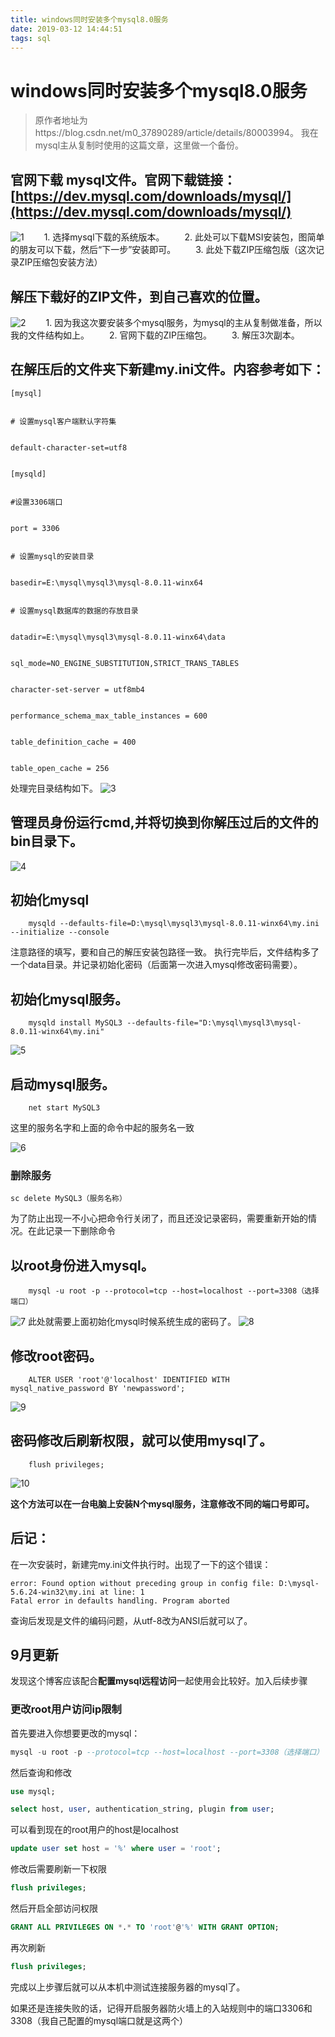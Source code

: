 ```yaml
---
title: windows同时安装多个mysql8.0服务
date: 2019-03-12 14:44:51
tags: sql
---
```


# windows同时安装多个mysql8.0服务

> 原作者地址为https://blog.csdn.net/m0_37890289/article/details/80003994。 我在mysql主从复制时使用的这篇文章，这里做一个备份。

<!--more-->

## 官网下载 mysql文件。官网下载链接：[https://dev.mysql.com/downloads/mysql/](https://dev.mysql.com/downloads/mysql/)
![1](b1.png)
　　1. 选择mysql下载的系统版本。
　　2. 此处可以下载MSI安装包，图简单的朋友可以下载，然后“下一步”安装即可。
　　3. 此处下载ZIP压缩包版（这次记录ZIP压缩包安装方法）
## 解压下载好的ZIP文件，到自己喜欢的位置。
![2](b2.png)
　　1. 因为我这次要安装多个mysql服务，为mysql的主从复制做准备，所以我的文件结构如上。
　　2. 官网下载的ZIP压缩包。
　　3. 解压3次副本。

## 在解压后的文件夹下新建my.ini文件。内容参考如下：

```
[mysql]
 
 
# 设置mysql客户端默认字符集
 
 
default-character-set=utf8 
 
 
[mysqld]
 
 
#设置3306端口
 
 
port = 3306 
 
 
# 设置mysql的安装目录
 
 
basedir=E:\mysql\mysql3\mysql-8.0.11-winx64
 
 
# 设置mysql数据库的数据的存放目录
 
 
datadir=E:\mysql\mysql3\mysql-8.0.11-winx64\data
 
 
sql_mode=NO_ENGINE_SUBSTITUTION,STRICT_TRANS_TABLES 
 
 
character-set-server = utf8mb4
 
 
performance_schema_max_table_instances = 600
 
 
table_definition_cache = 400
 
 
table_open_cache = 256

```

处理完目录结构如下。
![3](b3.png)
## 管理员身份运行cmd,并将切换到你解压过后的文件的bin目录下。
![4](b4.png)
## 初始化mysql
```    
    mysqld --defaults-file=D:\mysql\mysql3\mysql-8.0.11-winx64\my.ini --initialize --console
```
注意路径的填写，要和自己的解压安装包路径一致。
执行完毕后，文件结构多了一个data目录。并记录初始化密码（后面第一次进入mysql修改密码需要）。
## 初始化mysql服务。
```
    mysqld install MySQL3 --defaults-file="D:\mysql\mysql3\mysql-8.0.11-winx64\my.ini"

```
![5](b5.png)
## 启动mysql服务。 
```
    net start MySQL3
```
这里的服务名字和上面的命令中起的服务名一致

![6](b6.png)

### 删除服务
```
sc delete MySQL3（服务名称）
```
为了防止出现一不小心把命令行关闭了，而且还没记录密码，需要重新开始的情况。在此记录一下删除命令
## 以root身份进入mysql。
```
    mysql -u root -p --protocol=tcp --host=localhost --port=3308（选择端口）
```
![7](b7.png)
此处就需要上面初始化mysql时候系统生成的密码了。
![8](b8.png)
## 修改root密码。
```
    ALTER USER 'root'@'localhost' IDENTIFIED WITH mysql_native_password BY 'newpassword';
```
![9](b9.png)
## 密码修改后刷新权限，就可以使用mysql了。
```
    flush privileges;
```
![10](b10.png)

**这个方法可以在一台电脑上安装N个mysql服务，注意修改不同的端口号即可。**

## 后记：
在一次安装时，新建完my.ini文件执行时。出现了一下的这个错误：

```
error: Found option without preceding group in config file: D:\mysql-5.6.24-win32\my.ini at line: 1  
Fatal error in defaults handling. Program aborted
```

查询后发现是文件的编码问题，从utf-8改为ANSI后就可以了。

## 9月更新
发现这个博客应该配合**配置mysql远程访问**一起使用会比较好。加入后续步骤

### 更改root用户访问ip限制
首先要进入你想要更改的mysql：
```sql
mysql -u root -p --protocol=tcp --host=localhost --port=3308（选择端口）
```

然后查询和修改
```sql
use mysql;
```
```sql
select host, user, authentication_string, plugin from user; 
```
可以看到现在的root用户的host是localhost
```sql
update user set host = '%' where user = 'root';
```
修改后需要刷新一下权限
```sql
flush privileges;
```
然后开启全部访问权限
```sql
GRANT ALL PRIVILEGES ON *.* TO 'root'@'%' WITH GRANT OPTION;
```
再次刷新
```sql
flush privileges;
```

完成以上步骤后就可以从本机中测试连接服务器的mysql了。

如果还是连接失败的话，记得开启服务器防火墙上的入站规则中的端口3306和3308（我自己配置的mysql端口就是这两个）